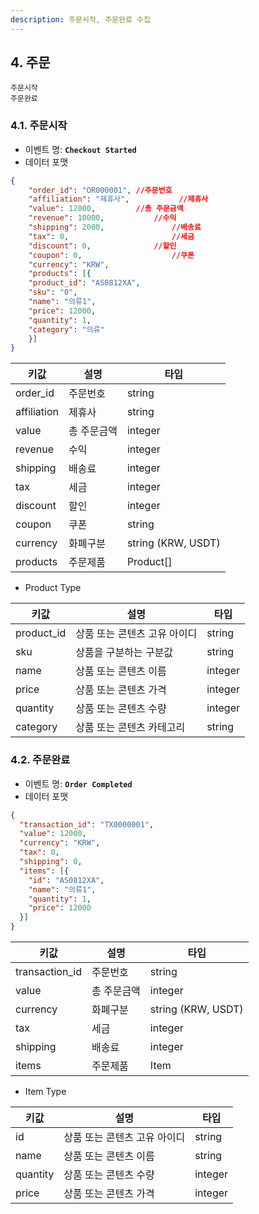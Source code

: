 ```yaml
---
description: 주문시작, 주문완료 수집
---
```


## 4. 주문

```
주문시작
주문완료
```



### 4.1. 주문시작

* 이벤트 명: **```Checkout Started```**
* 데이터 포맷

```json
{
	"order_id": "OR000001",	//주문번호
	"affiliation": "제휴사",			//제휴사
	"value": 12000,			//총 주문금액
	"revenue": 10000,			//수익
	"shipping": 2000,				//배송료
	"tax": 0,						//세금
	"discount": 0,				//할인
	"coupon": 0,					//쿠폰
	"currency": "KRW",
	"products": [{
    "product_id": "AS0812XA",
    "sku": "0",
    "name": "의류1",
    "price": 12000,
    "quantity": 1,
    "category": "의류"
	}]
}
```

| 키값        | 설명        | 타입               |
| ----------- | ----------- | ------------------ |
| order_id    | 주문번호    | string             |
| affiliation | 제휴사      | string             |
| value       | 총 주문금액 | integer            |
| revenue     | 수익        | integer            |
| shipping    | 배송료      | integer            |
| tax         | 세금        | integer            |
| discount    | 할인        | integer            |
| coupon      | 쿠폰        | string             |
| currency    | 화폐구분    | string (KRW, USDT) |
| products    | 주문제품    | Product[]          |

* Product Type

| 키값       | 설명                         | 타입    |
| ---------- | ---------------------------- | ------- |
| product_id | 상품 또는 콘텐츠 고유 아이디 | string  |
| sku        | 상품을 구분하는 구분값       | string  |
| name       | 상품 또는 콘텐츠 이름        | integer |
| price      | 상품 또는 콘텐츠 가격        | integer |
| quantity   | 상품 또는 콘텐츠 수량        | integer |
| category   | 상품 또는 콘텐츠 카테고리    | string  |




### 4.2. 주문완료

* 이벤트 명: **```Order Completed```**
* 데이터 포맷

```json
{
  "transaction_id": "TX0000001",
  "value": 12000,
  "currency": "KRW",
  "tax": 0,
  "shipping": 0,
  "items": [{
    "id": "AS0812XA",
    "name": "의류1",
    "quantity": 1,
    "price": 12000
  }]
}
```

| 키값           | 설명 | 타입 |
| -------------- | ---- | ---- |
| transaction_id | 주문번호 | string |
| value          | 총 주문금액 | integer |
| currency       | 화폐구분 | string (KRW, USDT) |
| tax            | 세금 | integer |
| shipping       | 배송료 | integer |
| items       | 주문제품 | Item |

* Item Type

| 키값           | 설명 | 타입 |
| -------------- | ---- | ---- |
| id | 상품 또는 콘텐츠 고유 아이디 | string |
| name       | 상품 또는 콘텐츠 이름 | string |
| quantity | 상품 또는 콘텐츠 수량 | integer |
| price       | 상품 또는 콘텐츠 가격 | integer |

